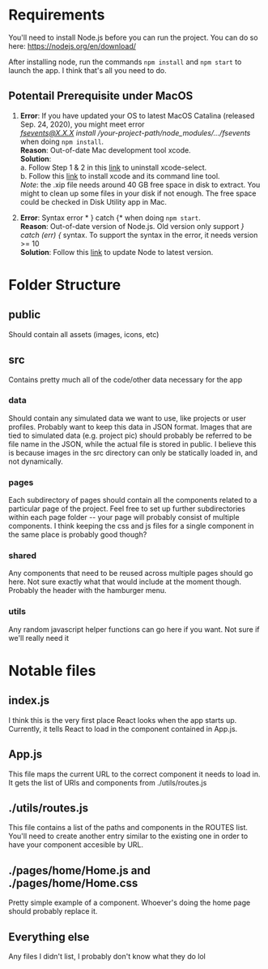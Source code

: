 # Requirements

You'll need to install Node.js before you can run the project. You can do so here: https://nodejs.org/en/download/

After installing node, run the commands ``npm install`` and ``npm start`` to launch the app. I think that's all you need to do.

## Potentail Prerequisite under MacOS

1. **Error**: If you have updated your OS to latest MacOS Catalina (released Sep. 24, 2020), you might meet error  
*fsevents@X.X.X install /your-project-path/node_modules/.../fsevents*  
when doing ``npm install``.  
**Reason**: Out-of-date Mac development tool xcode.  
**Solution**:  
a. Follow Step 1 & 2 in this [link](https://stackoverflow.com/questions/62962520/npm-install-error-node-js-fsevent) to uninstall xcode-select.  
b. Follow this [link](https://www.freecodecamp.org/news/how-to-download-and-install-xcode/) to install xcode and its command line tool.  
*Note*: the .xip file needs around 40 GB free space in disk to extract. You might to clean up some files in your disk if not enough. The free space could be checked in Disk Utility app in Mac.

2. **Error**: Syntax error * } catch {* when doing ``npm start``.  
**Reason**: Out-of-date version of Node.js. Old version only support *} catch (err) {* syntax. To support the syntax in the error, it needs version >= 10  
**Solution**: Follow this [link](https://medium.com/macoclock/update-your-node-js-on-your-mac-in-2020-948948c1ffb2) to update Node to latest version.

# Folder Structure

## public
Should contain all assets (images, icons, etc)

## src

Contains pretty much all of the code/other data necessary for the app

### data

Should contain any simulated data we want to use, like projects or user profiles. Probably want to keep this data in JSON format. Images that are tied to simulated data (e.g. project pic) should probably be referred to be file name in the JSON, while the actual file is stored in public. I believe this is because images in the src directory can only be statically loaded in, and not dynamically.

### pages

Each subdirectory of pages should contain all the components related to a particular page of the project. Feel free to set up further subdirectories within each page folder -- your page will probably consist of multiple components. I think keeping the css and js files for a single component in the same place is probably good though?

### shared

Any components that need to be reused across multiple pages should go here. Not sure exactly what that would include at the moment though. Probably the header with the hamburger menu.

### utils

Any random javascript helper functions can go here if you want. Not sure if we'll really need it

# Notable files

## index.js 

I think this is the very first place React looks when the app starts up. Currently, it tells React to load in the component contained in App.js.

## App.js

This file maps the current URL to the correct component it needs to load in. It gets the list of URls and components from ./utils/routes.js

## ./utils/routes.js

This file contains a list of the paths and components in the ROUTES list. You'll need to create another entry similar to the existing one in order to have your component accesible by URL.


## ./pages/home/Home.js and ./pages/home/Home.css

Pretty simple example of a component. Whoever's doing the home page should probably replace it.

## Everything else

Any files I didn't list, I probably don't know what they do lol


